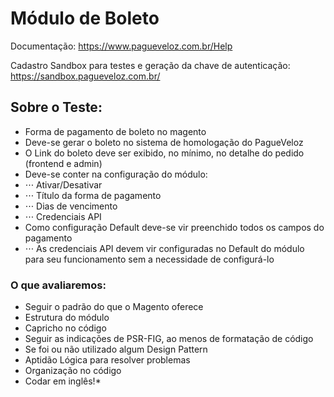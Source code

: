 # Módulo de Boleto

Documentação: https://www.pagueveloz.com.br/Help

Cadastro Sandbox para testes e geração da chave de autenticação: https://sandbox.pagueveloz.com.br/

## Sobre o Teste:
* Forma de pagamento de boleto no magento
* Deve-se gerar o boleto no sistema de homologação do PagueVeloz
* O Link do boleto deve ser exibido, no mínimo, no detalhe do pedido (frontend e admin)
* Deve-se conter na configuração do módulo:
* ⋅⋅⋅ Ativar/Desativar
* ⋅⋅⋅ Título da forma de pagamento
* ⋅⋅⋅ Dias de vencimento
* ⋅⋅⋅ Credenciais API
* Como configuração Default deve-se vir preenchido todos os campos do pagamento
* ⋅⋅⋅ As credenciais API devem vir configuradas no Default do módulo para seu funcionamento sem a necessidade de configurá-lo

### O que avaliaremos:

* Seguir o padrão do que o Magento oferece
* Estrutura do módulo
* Capricho no código
* Seguir as indicações de PSR-FIG, ao menos de formatação de código
* Se foi ou não utilizado algum Design Pattern
* Aptidão Lógica para resolver problemas
* Organização no código
* Codar em inglês!*
